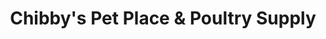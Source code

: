 ---
title: "Chibby's Pet Place & Poultry Supply"
url: /santo-tomas/chibbys-pet-place-and-poultry-supply/
shop: pet
---
